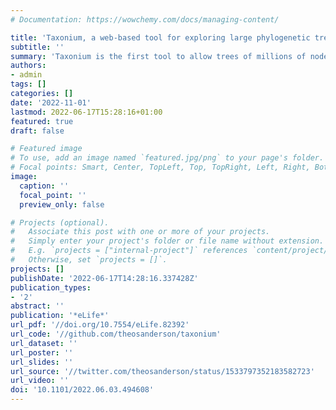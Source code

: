 ```yaml
---
# Documentation: https://wowchemy.com/docs/managing-content/

title: 'Taxonium, a web-based tool for exploring large phylogenetic trees'
subtitle: ''
summary: 'Taxonium is the first tool to allow trees of millions of nodes to be readily explored in the browser.'
authors:
- admin
tags: []
categories: []
date: '2022-11-01'
lastmod: 2022-06-17T15:28:16+01:00
featured: true
draft: false

# Featured image
# To use, add an image named `featured.jpg/png` to your page's folder.
# Focal points: Smart, Center, TopLeft, Top, TopRight, Left, Right, BottomLeft, Bottom, BottomRight.
image:
  caption: ''
  focal_point: ''
  preview_only: false

# Projects (optional).
#   Associate this post with one or more of your projects.
#   Simply enter your project's folder or file name without extension.
#   E.g. `projects = ["internal-project"]` references `content/project/deep-learning/index.md`.
#   Otherwise, set `projects = []`.
projects: []
publishDate: '2022-06-17T14:28:16.337428Z'
publication_types:
- '2'
abstract: ''
publication: '*eLife*'
url_pdf: '//doi.org/10.7554/eLife.82392'
url_code: '//github.com/theosanderson/taxonium'
url_dataset: ''
url_poster: ''
url_slides: ''
url_source: '//twitter.com/theosanderson/status/1533797352183582723'
url_video: ''
doi: '10.1101/2022.06.03.494608'
---
```

